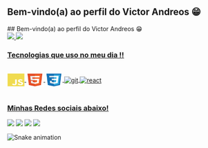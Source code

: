 ## Bem-vindo(a) ao perfil do Victor Andreos 😁


 <div>
   ## Bem-vindo(a) ao perfil do Victor Andreos 😁

<div>
   <a href="https://github.com/VictorAndreos">
   <img height="180em" src="https://github-readme-stats.vercel.app/api?username=VictorAndreos&show_icons=true&theme=tokyonight&include_all_commits=true&count_private=true"/>
   <img height="180em" src="https://github-readme-stats.vercel.app/api/top-langs/?username=VictorAndreos&layout=compact&langs_count=6&theme=tokyonight"/>

</div>



### Tecnologias que uso no meu dia !!

<div style="display: inline_block"><br>
  <img align="center" alt="Js" height="30" width="40" src="https://raw.githubusercontent.com/devicons/devicon/master/icons/javascript/javascript-plain.svg">
  <img align="center" alt="HTML" height="30" width="40" src="https://raw.githubusercontent.com/devicons/devicon/master/icons/html5/html5-original.svg">
  <img align="center" alt="CSS" height="30" width="40" src="https://raw.githubusercontent.com/devicons/devicon/master/icons/css3/css3-original.svg">
  <img align="center" alt="git" height="30" width="40" src="https://cdn.jsdelivr.net/gh/devicons/devicon/icons/git/git-plain.svg" />
 <img align="center" alt="react" height="30" width="40" src="https://cdn.jsdelivr.net/gh/devicons/devicon/icons/react/react-original.svg" />

</div>
 
 <br>
 
  ### Minhas Redes sociais abaixo!
  
  
<div> 

  <a href="https://instagram.com/victorandreos" target="_blank"><img src="https://img.shields.io/badge/-Instagram-%23E4405F?style=for-the-badge&logo=instagram&logoColor=white" target="_blank"></a>
 <a href="https://discord.com/channels/417415557462360074/1031429452862857246"><img src="https://img.shields.io/badge/Discord-7289DA?style=for-the-badge&logo=discord&logoColor=white" target="_blank"></a> 
  <a href = "mailto:https://vitorandreos@icloud.com/"><img src="https://img.shields.io/badge/-Gmail-%23333?style=for-the-badge&logo=gmail&logoColor=white" target="_blank"></a>
   <a href="https://www.linkedin.com/in/victor-andreos-269ab8253/"><img src="https://img.shields.io/badge/-LinkedIn-%230077B5?style=for-the-badge&logo=linkedin&logoColor=white" target="_blank"></a>
 
  

 
 
  ![Snake animation](https://github.com/VictorAndreos/VictorAndreos/blob/output/github-contribution-grid-snake.svg)
</div>
